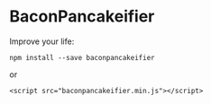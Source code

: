 # BaconPancakeifier
Improve your life:
```
npm install --save baconpancakeifier
```
or
```
<script src="baconpancakeifier.min.js"></script>
```

